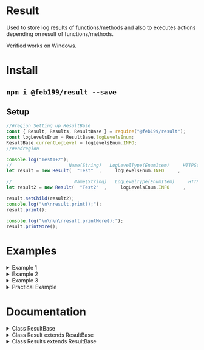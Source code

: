 # Result
Used to store log results of functions/methods and also to executes actions depending on result of functions/methods.

Verified works on Windows.

# Install
## `npm i @feb199/result --save`

## Setup
```js
//#region Setting up ResultBase
const { Result, Results, ResultBase } = require("@feb199/result");
const logLevelsEnum = ResultBase.logLevelsEnum;
ResultBase.currentLogLevel = logLevelsEnum.INFO;
//#endregion

console.log("Test1+2");
//                     Name(String)   LogLevelType(EnumItem)     HTTPStatusCode(Number)   action(Number)         Message(String)          value(Any)
let result = new Result(  "Test"  ,     logLevelsEnum.INFO     ,           200           ,       1       , "Test completed successfully", [0, 1, 7, 3]);

//                       Name(String)   LogLevelType(EnumItem)     HTTPStatusCode(Number)   action(Number)         Message(String)
let result2 = new Result(  "Test2"  ,     logLevelsEnum.INFO     ,           400           ,       0       , "Test2 failed: user error");

result.setChild(result2);
console.log("\n\nresult.print();");
result.print();

console.log("\n\n\n\nresult.printMore();");
result.printMore();
```

# Examples

<details><summary>Example 1</summary>

```js
console.log("\n\n\n\n\nTest3+4");


let result4 = new Result("Test4", logLevelsEnum.INFO, 200, 1, "Test4 completed successfully", [0, 1, 7, 3]);

result4.setParent(new Result("Test3", logLevelsEnum.INFO, 400, 0, "Test3 failed: user error"));

console.log("\n\nresult4.print();");
result4.print();

console.log("\n\n\n\nresult4.printMore();");
result4.printMore();

console.log("\n\n\n\nresult4.printMore(2);");
result4.printMore(2);
```
</details>

<details><summary>Example 2</summary>

```js
console.log("\n\n\n\n\nTest5+6+7+8");


let result5 = new Result("Test5", logLevelsEnum.INFO, 204, 1, "Test5 completed successfully")

result5.setChild(new Results("Test6", 200, 1, [
    new Result("Test7", logLevelsEnum.INFO, 400, 0, "Test7 failed: user error"),
    new Result("Test8", logLevelsEnum.INFO, 200, 1, "Test7 completed successfully", "Returned Text")
]));

console.log("\n\nresult5.print();");
result5.print();

console.log("\n\n\n\nresult5.printMore();");
result5.printMore();
```
</details>

<details><summary>Example 3</summary>

```js
console.log("\n\n\n\n\nTest9+10+testFunct*3");


function testFunct(testVar = null) {
    if(testVar === false) return new Result("Test10: testFunct", logLevelsEnum.WARN, 503, 0, "testVar is false");
    if(testVar === null) return new Result("Test10: testFunct", logLevelsEnum.WARN, 500, 0, "testVar is set to an incorrect value");
    return new Result("Test10: testFunct", logLevelsEnum.WARN, 200, 1, "testVar is set to a correct value");
}

let result9 = new Result("Test9", logLevelsEnum.INFO, 204, 1, "Test5 completed successfully")

let testFunctResults = [
    testFunct(),
    testFunct(false)
]
testFunctResults.push(testFunct(true));
result9.setChild(new Results("Test10", 204, 1, testFunctResults));


console.log("\n\nresult9.print();");
result9.print();

console.log("\n\n\n\nresult9.printMore();");
result9.printMore();
```
</details>

<details><summary>Practical Example</summary>

```js
console.log("\n\n\n\n\nPractical Example:");

var numOfDice = 2;
var total = null;

function setTotalVar(inputTotal) {
    inputTotal = Number(inputTotal);
    if(isNaN(inputTotal)) return new Result("Main: setTotal", logLevelsEnum.INFO, 400, 0, "Need a number");
    if(inputTotal < numOfDice || inputTotal > numOfDice * 6) return new Result("Main: setTotal", logLevelsEnum.INFO, 400, 0, "Cannot set less than numOfDice or set higher than possible (numOfDice * 6)");
    total = inputTotal;
    return new Result("Main: setTotal", logLevelsEnum.DEBUG, 204, 1, `Set 'total' to ${inputTotal}`);
}

function totalVarCallback(totalInput) {
    let result;
    result = setTotalVar(totalInput);

    if(result.action) {
        return result.setParent(new Result("Main - total - totalCallback", logLevelsEnum.DEBUG, 204, 1, "Main totalCallback success"));
    } else {
        return result.setParent(new Result("Main - total - totalCallback", logLevelsEnum.INFO, 400, 0, "Main totalCallback failed - believed to be client error"));
    }
}

let resultMain = new Result("Main", logLevelsEnum.INFO, 204, 1, "Main executed successfully");
resultMain.setChild(totalVarCallback(5));

ResultBase.currentLogLevel = logLevelsEnum.INFO;
console.log("\n\n\nResultBase.currentLogLevel = logLevelsEnum.INFO;\nresultMain.printMore();");
resultMain.printMore();

ResultBase.currentLogLevel = logLevelsEnum.TRACE;
console.log("\n\n\nResultBase.currentLogLevel = logLevelsEnum.TRACE;\nresultMain.printMore();");
resultMain.printMore();
```
</details>

# Documentation

<details><summary>Class ResultBase</summary>

## `.name, .type, .code, .action` Variable

Name of `this`<br>
`.name` (Variable)<br>
Type `String`

Type of `this`<br>
`.type` (Variable)<br>
Type `EnumItem`

Code of `this`<br>
`.code` (Variable)<br>
Type `Number`

Action of `this`<br>
`.action` (Variable)<br>
Type `Number`
<br><br><br>

## `.currentLogLevel, .logLevelsEnum` Static Variable

`(ResultBase)` = `ResultBase` or `Result` or `Results

(Static Variable) currentLogLevel of `ResultBase`<br>
`(ResultBase).currentLogLevel`<br>
Type `EnumItem`

(Static Variable) logLevelsEnum of `ResultBase`<br>
`(ResultBase).logLevelsEnum`<br>
Type `Enum`
<br><br><br>

## `isResult()` Method

Checks if provided result in an instance of ResultBase, dosent check if(type <= currentLogLevel)<br>
`isResult(result)` (Method)<br>
Param `result` = `ResultBase`<br>
Returns `Boolean`
<br><br><br>

## `.child, setChild(), clearChild()` (Getter, Method, Method)

Gets child of this result, dosent check if(type <= currentLogLevel)<br>
`.child` (Getter)<br>
Returns `ResultBase`

Sets child of `this` to param `result`, dosent check if(type <= currentLogLevel)<br>
`.setChild(result, skipParentAssign?)` (Method)<br>
Param `result` = `ResultBase`<br>
Param `skipParentAssign` = `Boolean?`<br>
Returns `ResultBase`

Clears child of `this`, dosent check if(type <= currentLogLevel)<br>
`.clearChild(childAllreadyCleared?)` (Method)<br>
Param `childAllreadyCleared` = `Boolean?`<br>
Returns `Boolean`
<br><br><br>

## `.parent, setParent(), clearParent()` (Getter, Method, Method)

Gets parent of this result, dosent check if(type <= currentLogLevel)<br>
`.parent` (Getter)<br>
Returns `ResultBase`

Sets parent of `this` to param `result`, dosent check if(type <= currentLogLevel)<br>
`.setParent(result, skipChildAssign?)` (Method)<br>
Param `result` = `ResultBase`<br>
Param `skipChildAssign` = `Boolean?`<br>
Returns `ResultBase`

Clears parent of `this`, dosent check if(type <= currentLogLevel)<br>
`.clearParent(parentAllreadyCleared?)` (Method)<br>
Param `parentAllreadyCleared` = `Boolean?`<br>
Returns `Boolean`
<br><br><br>

## `.firstParent, .lastChild` Getter

Gets first parent of this result's whole chain, dosent check if(type <= currentLogLevel)<br>
`.firstParent` (Getter)<br>
Returns `ResultBase`

Gets last child of this result's whole chain, dosent check if(type <= currentLogLevel)<br>
`.lastChild` (Getter)<br>
Returns `ResultBase`
<br><br><br>

## `.getAll()` Method

Gets a custom amount of results(type <= currentLogLevel)<br>
`.getAll(mode?, toIndex?, collapseMultiResults?, flattenMultiResults?)` (Method)<br>
Param `mode` = `Number?` - `0` = Get all from first parent to last child, `1` = Progress from last child to first parent.<br>
Param `toIndex` = `Number?`<br>
Param `collapseMultiResults` = `Boolean?`<br>
Param `flattenMultiResults` = `Boolean?`<br>
Returns `ResultBase`
<br><br><br>

## `.print(), .printMore()` Method

Prints this properties, dosent check if(type <= currentLogLevel)<br>
`.print(onlyName?)` (Method)<br>
Param `onlyName` = `String?`<br>
Returns `Boolean`

Print all results(type <= currentLogLevel)<br>
`.printMore(mode?, numToProgress?, collapseMultiResults?)` (Method)<br>
Param `mode` = `Number?` - `0` = Progress from current to last child, `1` = Progress from current to first parent, `2` = Progress from first parent to last child, `3` = Progress from last child to first parent.<br>
Param `numToProgress` = `Number?`<br>
Param `collapseMultiResults` = `Boolean?`<br>
Returns `Boolean`
<br><br><br>

## `.belowCurrentLogLevel()` Method

Checks whether or not (this.type is <= ResultBase.currentLogLevel)<br>
`.belowCurrentLogLevel()` (Method)<br>
Returns `Boolean`
<br><br><br>

## `.localEventHandler, .globalEventHandler` ((Setter, Getter), (Setter, Getter))

Get the eventEmmitter that handles events.<br>
(Emits: print(String), clear()), localEventHandler overrides static globalEventHandler.<br>
`.localEventHandler` (Getter)<br>
Returns `EventEmitter?`

Set the eventEmmitter that handles events.<br>
(Emits: print(String), clear()), localEventHandler overrides static globalEventHandler.<br>
`.localEventHandler = EventHandler` (Setter)<br>
Param `EventHandler` = `EventEmitter`<br>
Returns `Boolean`

<br>

Get the eventEmmitter that handles events.<br>
(Emits: print(String), clear()).<br>
`.globalEventHandler` (Getter)<br>
Returns `EventEmitter?`

Set the eventEmmitter that handles events.<br>
(Emits: print(String), clear()).<br>
`.globalEventHandler = EventHandler` (Setter)<br>
Param `EventHandler` = `EventEmitter`<br>
Returns `Boolean`
</details>

<details><summary>Class Result extends ResultBase</summary>

<br>(Everything `ResultBase` Class has `Result` Also has.)

## `.message, .value` Variable

Message of `this`<br>
`.message` (Variable)<br>
Type `String`

Value of `this`<br>
`.value` (Variable)<br>
Type `Any?`
</details>

<details><summary>Class Results extends ResultBase</summary>

<br>(Everything `ResultBase` Class has `Results` Also has.)

## `.results` Getter

Gets the events of `this`.<br>
`.results` (Getter)<br>
Returns `ResultBase[]`
</details>